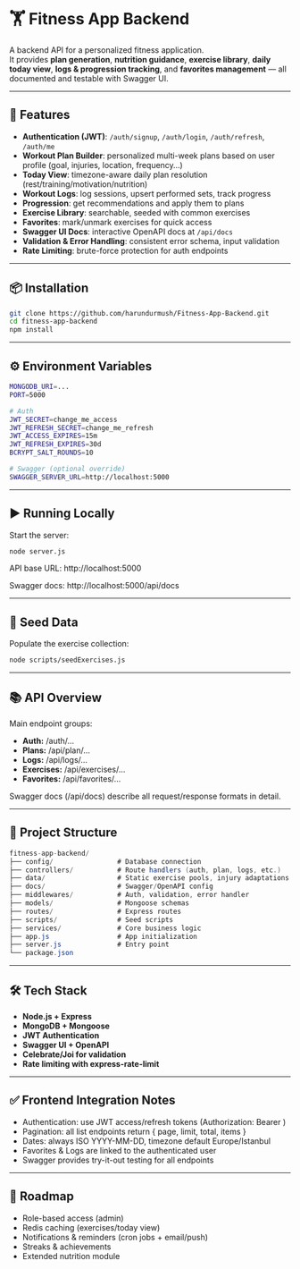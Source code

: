 # 🏋️ Fitness App Backend

A backend API for a personalized fitness application.  
It provides **plan generation**, **nutrition guidance**, **exercise library**, **daily today view**, **logs & progression tracking**, and **favorites management** — all documented and testable with Swagger UI.

---

## 🚀 Features

- **Authentication (JWT)**: `/auth/signup`, `/auth/login`, `/auth/refresh`, `/auth/me`
- **Workout Plan Builder**: personalized multi-week plans based on user profile (goal, injuries, location, frequency…)
- **Today View**: timezone-aware daily plan resolution (rest/training/motivation/nutrition)
- **Workout Logs**: log sessions, upsert performed sets, track progress
- **Progression**: get recommendations and apply them to plans
- **Exercise Library**: searchable, seeded with common exercises
- **Favorites**: mark/unmark exercises for quick access
- **Swagger UI Docs**: interactive OpenAPI docs at `/api/docs`
- **Validation & Error Handling**: consistent error schema, input validation
- **Rate Limiting**: brute-force protection for auth endpoints

---

## 📦 Installation

```bash
git clone https://github.com/harundurmush/Fitness-App-Backend.git
cd fitness-app-backend
npm install
```

---

## ⚙️ Environment Variables

```bash
MONGODB_URI=...
PORT=5000

# Auth
JWT_SECRET=change_me_access
JWT_REFRESH_SECRET=change_me_refresh
JWT_ACCESS_EXPIRES=15m
JWT_REFRESH_EXPIRES=30d
BCRYPT_SALT_ROUNDS=10

# Swagger (optional override)
SWAGGER_SERVER_URL=http://localhost:5000
```

---

## ▶️ Running Locally

Start the server:

```bash
node server.js
```

API base URL: http://localhost:5000

Swagger docs: http://localhost:5000/api/docs

---

## 🌱 Seed Data

Populate the exercise collection:

```bash
node scripts/seedExercises.js
```

---

## 📚 API Overview

Main endpoint groups:
- **Auth:** /auth/...
- **Plans:** /api/plan/...
- **Logs:** /api/logs/...
- **Exercises:** /api/exercises/...
- **Favorites:** /api/favorites/...

Swagger docs (/api/docs) describe all request/response formats in detail.

---

## 📂 Project Structure

```csharp
fitness-app-backend/
├── config/                # Database connection
├── controllers/           # Route handlers (auth, plan, logs, etc.)
├── data/                  # Static exercise pools, injury adaptations
├── docs/                  # Swagger/OpenAPI config
├── middlewares/           # Auth, validation, error handler
├── models/                # Mongoose schemas
├── routes/                # Express routes
├── scripts/               # Seed scripts
├── services/              # Core business logic
├── app.js                 # App initialization
├── server.js              # Entry point
└── package.json
```

---

## 🛠️ Tech Stack

- **Node.js + Express**
- **MongoDB + Mongoose**
- **JWT Authentication**
- **Swagger UI + OpenAPI**
- **Celebrate/Joi for validation**
- **Rate limiting with express-rate-limit**

---

## ✅ Frontend Integration Notes

- Authentication: use JWT access/refresh tokens (Authorization: Bearer <token>)
- Pagination: all list endpoints return { page, limit, total, items }
- Dates: always ISO YYYY-MM-DD, timezone default Europe/Istanbul
- Favorites & Logs are linked to the authenticated user
- Swagger provides try-it-out testing for all endpoints

---

## 📌 Roadmap

- Role-based access (admin)
- Redis caching (exercises/today view)
- Notifications & reminders (cron jobs + email/push)
- Streaks & achievements
- Extended nutrition module
